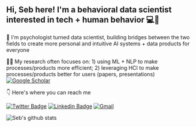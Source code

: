 ## Hi, Seb here! I'm a behavioral data scientist interested in tech + human behavior 💻🧠

👋 I'm psychologist turned data scientist, building bridges between the two fields to create more personal and intuitive AI systems + data products for everyone

👨‍🔬 My research often focuses on: 1) using ML + NLP to make processes/products more efficient; 2) leveraging HCI to make processes/products better for users (papers, presentations)  [![Google Scholar](https://img.shields.io/badge/Google%20Scholar-4285F4.svg?style=flat-square&logo=Google-Scholar&logoColor=white)](https://scholar.google.com/citations?hl=en&user=rtLB7wkAAAAJ&view_op=list_works&sortby=pubdate)

👇 Here's where you can reach me

[![Twitter Badge](https://img.shields.io/badge/-Twitter-1ca0f1?style=flat-square&labelColor=1ca0f1&logo=twitter&logoColor=white&link=https://twitter.com/marin343)](https://twitter.com/marin343) 
[![Linkedin Badge](https://img.shields.io/badge/-LinkedIn-blue?style=flat-square&logo=Linkedin&logoColor=white&link=https://www.linkedin.com/in/sebastian-marin-5a2abb83/)](https://www.linkedin.com/in/sebastian-marin-5a2abb83/)
[![Gmail](https://img.shields.io/badge/-Gmail-c14438?style=flat-square&logo=Gmail&logoColor=white)](mailto:sebastianmarinc@gmail.com)

![Seb's github stats](https://github-readme-stats.vercel.app/api?username=sebastianmarinc&count_private=true&show_icons=true)
